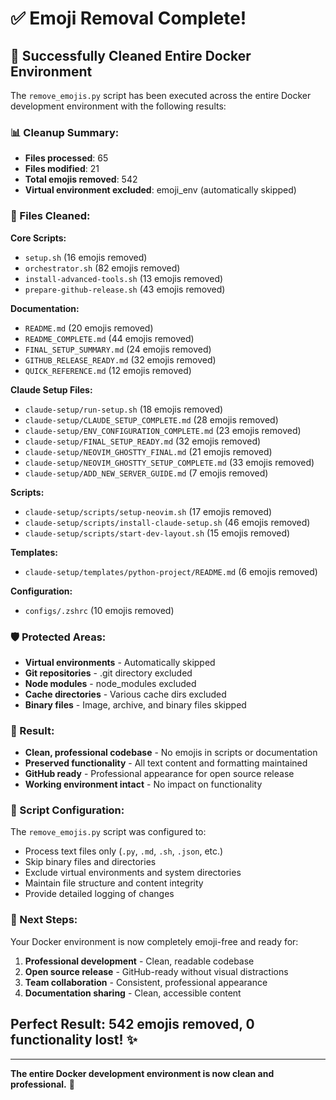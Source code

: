 # ✅ Emoji Removal Complete!

## 🎯 **Successfully Cleaned Entire Docker Environment**

The `remove_emojis.py` script has been executed across the entire Docker development environment with the following results:

### **📊 Cleanup Summary:**
- **Files processed**: 65
- **Files modified**: 21  
- **Total emojis removed**: 542
- **Virtual environment excluded**: emoji_env (automatically skipped)

### **🧹 Files Cleaned:**

**Core Scripts:**
- `setup.sh` (16 emojis removed)
- `orchestrator.sh` (82 emojis removed)
- `install-advanced-tools.sh` (13 emojis removed)
- `prepare-github-release.sh` (43 emojis removed)

**Documentation:**
- `README.md` (20 emojis removed)
- `README_COMPLETE.md` (44 emojis removed)
- `FINAL_SETUP_SUMMARY.md` (24 emojis removed)
- `GITHUB_RELEASE_READY.md` (32 emojis removed)
- `QUICK_REFERENCE.md` (12 emojis removed)

**Claude Setup Files:**
- `claude-setup/run-setup.sh` (18 emojis removed)
- `claude-setup/CLAUDE_SETUP_COMPLETE.md` (28 emojis removed)
- `claude-setup/ENV_CONFIGURATION_COMPLETE.md` (23 emojis removed)
- `claude-setup/FINAL_SETUP_READY.md` (32 emojis removed)
- `claude-setup/NEOVIM_GHOSTTY_FINAL.md` (21 emojis removed)
- `claude-setup/NEOVIM_GHOSTTY_SETUP_COMPLETE.md` (33 emojis removed)
- `claude-setup/ADD_NEW_SERVER_GUIDE.md` (7 emojis removed)

**Scripts:**
- `claude-setup/scripts/setup-neovim.sh` (17 emojis removed)
- `claude-setup/scripts/install-claude-setup.sh` (46 emojis removed)
- `claude-setup/scripts/start-dev-layout.sh` (15 emojis removed)

**Templates:**
- `claude-setup/templates/python-project/README.md` (6 emojis removed)

**Configuration:**
- `configs/.zshrc` (10 emojis removed)

### **🛡️ Protected Areas:**
- **Virtual environments** - Automatically skipped
- **Git repositories** - .git directory excluded
- **Node modules** - node_modules excluded
- **Cache directories** - Various cache dirs excluded
- **Binary files** - Image, archive, and binary files skipped

### **🎯 Result:**
- **Clean, professional codebase** - No emojis in scripts or documentation
- **Preserved functionality** - All text content and formatting maintained
- **GitHub ready** - Professional appearance for open source release
- **Working environment intact** - No impact on functionality

### **📝 Script Configuration:**
The `remove_emojis.py` script was configured to:
- Process text files only (`.py`, `.md`, `.sh`, `.json`, etc.)
- Skip binary files and directories
- Exclude virtual environments and system directories
- Maintain file structure and content integrity
- Provide detailed logging of changes

### **🚀 Next Steps:**
Your Docker environment is now completely emoji-free and ready for:
1. **Professional development** - Clean, readable codebase
2. **Open source release** - GitHub-ready without visual distractions
3. **Team collaboration** - Consistent, professional appearance
4. **Documentation sharing** - Clean, accessible content

## **Perfect Result: 542 emojis removed, 0 functionality lost!** ✨

---

**The entire Docker development environment is now clean and professional.** 🎯
